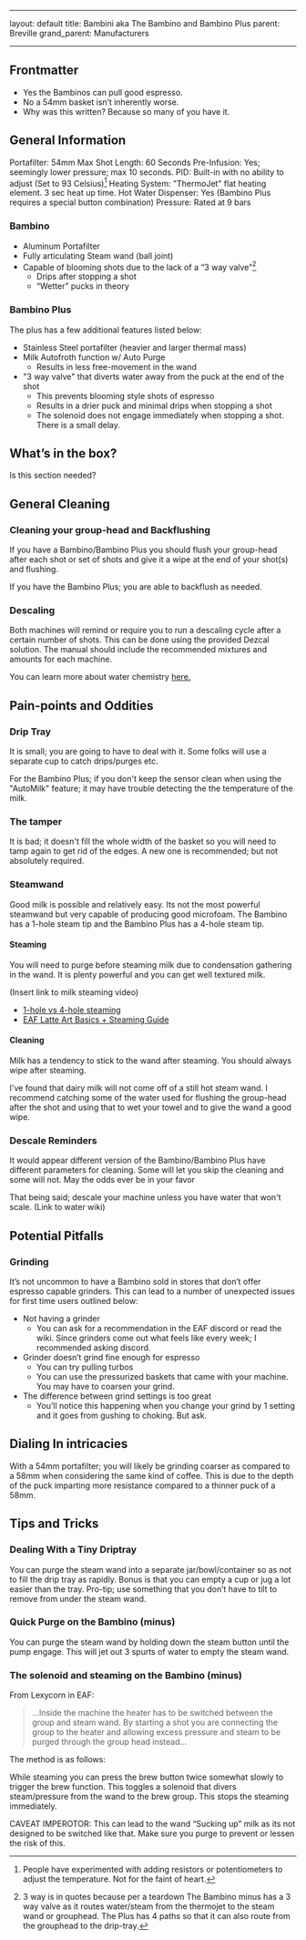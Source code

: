 
---

layout: default
title: Bambini aka The Bambino and Bambino Plus
parent: Breville 
grand_parent: Manufacturers

---


## Frontmatter
- Yes the Bambinos can pull good espresso.
- No a 54mm basket isn’t inherently worse. 
- Why was this written? Because so many of you have it. 



## General Information
Portafilter: 54mm
Max Shot Length: 60 Seconds
Pre-Infusion: Yes; seemingly lower pressure; max 10 seconds.
PID: Built-in  with no ability to adjust (Set to 93 Celsius)[^1]
Heating System: "ThermoJet" flat heating element. 3 sec heat up time.
Hot Water Dispenser: Yes (Bambino Plus requires a special button combination)
Pressure: Rated at 9 bars

### Bambino
- Aluminum Portafilter
- Fully articulating Steam wand (ball joint)
- Capable of blooming shots due to the lack of a “3 way valve”[^2]
	- Drips after stopping a shot
	- “Wetter” pucks in theory
### Bambino Plus
The plus has a few additional features listed below:
- Stainless Steel portafilter (heavier and larger thermal mass)
- Milk Autofroth function w/ Auto Purge
	- Results in less free-movement in the wand 
- "3 way valve" that diverts water away from the puck at the end of the shot
	- This prevents blooming style shots of espresso
	- Results in a drier puck and minimal drips when stopping a shot
	- The solenoid does not engage immediately when stopping a shot. There is a small delay. 



## What’s in the box?

Is this section needed?

## General Cleaning

### Cleaning your group-head and Backflushing
If you have a Bambino/Bambino Plus  you should flush your group-head after each shot or set of shots and give it a wipe at the end of your shot(s) and flushing.

If you have the Bambino Plus; you are able to backflush as needed. 

### Descaling
Both machines will remind or require you to run a descaling cycle after a certain number of shots. This can be done using the provided Dezcal solution. The manual should include the recommended mixtures and amounts for each machine.


You can learn more about water chemistry [here.](https://espressoaf.com/guides/water.html)

## Pain-points and Oddities

### Drip Tray
It is small; you are going to have to deal with it. Some folks will use a separate cup to catch drips/purges etc. 

For the Bambino Plus; if you don't keep the sensor clean when using the "AutoMilk" feature; it may have trouble detecting the the temperature of the milk.

### The tamper
It is bad; it doesn't fill the whole width of the basket so you will need to tamp again to get rid of the edges. A new one is recommended; but not absolutely required. 


### Steamwand
Good milk is possible and relatively easy. Its not the most powerful steamwand but very capable of producing good microfoam. The Bambino has a 1-hole steam tip and the Bambino Plus has a 4-hole steam tip.

#### Steaming
You will need to purge before steaming milk due to condensation gathering in the wand. It is plenty powerful and you can get well textured milk. 

(Insert link to milk steaming video)
- [1-hole vs 4-hole steaming](https://www.youtube.com/watch?v=ZBj9ejasCiI)
- [EAF Latte Art Basics + Steaming Guide](https://espressoaf.com/guides/latteart.html)
#### Cleaning
Milk has a tendency to stick to the wand after steaming. You should always wipe after steaming. 

I've found that dairy milk will not come off of a still hot steam wand. I recommend catching some of the water used for flushing the group-head after the shot and using that to wet your towel and to give the wand a good wipe. 

### Descale Reminders
It would appear different version of the Bambino/Bambino Plus have different parameters for cleaning. Some will let you skip the cleaning and some will not. May the odds ever be in your favor

That being said; descale your machine unless you have water that won't scale. 
(Link to water wiki)


## Potential Pitfalls

### Grinding
It’s not uncommon to have a Bambino sold in stores that don’t offer espresso capable grinders. This can lead to a number of unexpected issues for first time users outlined below:

 - Not having a grinder
	 - You can ask for a recommendation in the EAF discord or read the wiki. Since grinders come out what feels like every week; I recommended asking discord. 
 - Grinder doesn’t grind fine enough for espresso
	 - You can try pulling turbos
	 - You can use the pressurized baskets that came with your machine. You may have to coarsen your grind. 
 - The difference between grind settings is too great
	 - You’ll notice this happening when you change your grind by 1 setting and it goes from gushing to choking. But ask. 
 



## Dialing In intricacies 
With a 54mm portafilter; you will likely be grinding coarser as compared to a 58mm when considering the same kind of coffee. This is due to the depth of the puck imparting more resistance compared to a thinner puck of a 58mm.  




## Tips and Tricks 

### Dealing With a Tiny Driptray
You can purge the steam wand into a separate jar/bowl/container so as not to fill the drip tray as rapidly. Bonus is that you can empty a cup or jug a lot easier than the tray. Pro-tip; use something that you don’t have to tilt to remove from under the steam wand. 
### Quick Purge on the Bambino (minus)
You can purge the steam wand by holding down the steam button until the pump engage. This will jet out 3 spurts of water to empty the steam wand.
### The solenoid and steaming on the Bambino (minus)
From Lexycorn in EAF: 
>…Inside the machine the heater has to be switched between the group and steam wand. By starting a shot you are connecting the group to the heater and allowing excess pressure and steam to be purged through the group head instead… 

The method is as follows: 

While steaming you can press the brew button twice somewhat slowly to trigger the brew function. This toggles a solenoid that divers steam/pressure from the wand to the brew group. This stops the steaming immediately. 

CAVEAT IMPEROTOR: This can lead to the wand “Sucking up” milk as its not designed to be switched like that. Make sure you purge to prevent or lessen the risk of this. 

[^1]: People have experimented with adding resistors or potentiometers to adjust the temperature. Not for the faint of heart. 

[^2]: 3 way is in quotes because per a teardown The Bambino minus has a 3 way valve as it routes water/steam from the thermojet to the steam wand or grouphead. The Plus has 4 paths so that it can also route from the grouphead to the drip-tray.